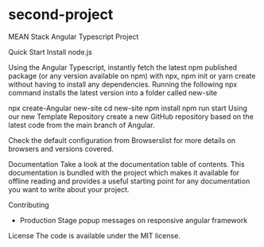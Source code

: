 # second-project
MEAN Stack Angular Typescript Project

Quick Start
Install node.js 

Using the Angular Typescript, instantly fetch the latest npm published package (or any version available on npm) with npx, npm init or yarn create without having to install any dependencies. Running the following npx command installs the latest version into a folder called new-site

npx create-Angular new-site
cd new-site
npm install
npm run start
Using our new Template Repository create a new GitHub repository based on the latest code from the main branch of Angular.


Check the default configuration from Browserslist for more details on browsers and versions covered.

Documentation
Take a look at the documentation table of contents. This documentation is bundled with the project which makes it available for offline reading and provides a useful starting point for any documentation you want to write about your project.

Contributing
- Production Stage popup messages on responsive angular framework

License
The code is available under the MIT license.

